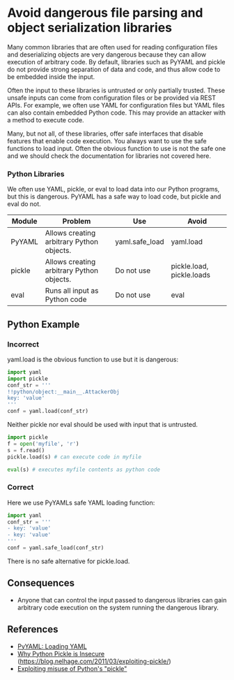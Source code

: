 Avoid dangerous file parsing and object serialization libraries
===============================================================

Many common libraries that are often used for reading configuration
files and deserializing objects are very dangerous because they can
allow execution of arbitrary code. By default, libraries such as PyYAML
and pickle do not provide strong separation of data and code, and thus
allow code to be embedded inside the input.

Often the input to these libraries is untrusted or only partially
trusted. These unsafe inputs can come from configuration files or be
provided via REST APIs. For example, we often use YAML for configuration
files but YAML files can also contain embedded Python code. This may
provide an attacker with a method to execute code.

Many, but not all, of these libraries, offer safe interfaces that
disable features that enable code execution. You always want to use the
safe functions to load input. Often the obvious function to use is not
the safe one and we should check the  documentation for libraries not
covered here.


### Python Libraries

We often use YAML, pickle, or eval to load data into our Python
programs, but this is dangerous. PyYAML has a safe way to load code, but
pickle and eval do not.

| Module   | Problem   |  Use  | Avoid
| -------- | --------- | ----- | ---------
| PyYAML | Allows creating arbitrary Python objects. | yaml.safe_load | yaml.load
| pickle | Allows creating arbitrary Python objects. | Do not use | pickle.load, pickle.loads
| eval | Runs all input as Python code | Do not use | eval


## Python Example

### Incorrect

yaml.load is the obvious function to use but it is dangerous:
```python
import yaml
import pickle
conf_str = '''
!!python/object:__main__.AttackerObj
key: 'value'
'''
conf = yaml.load(conf_str)
```

Neither pickle nor eval should be used with input that is untrusted.

```python
import pickle
f = open('myfile', 'r')
s = f.read()
pickle.load(s) # can execute code in myfile

eval(s) # executes myfile contents as python code
```


### Correct

Here we use PyYAMLs safe YAML loading function:
```python
import yaml
conf_str = '''
- key: 'value'
- key: 'value'
'''
conf = yaml.safe_load(conf_str)
```

There is no safe alternative for pickle.load.


## Consequences

* Anyone that can control the input passed to dangerous libraries can
gain arbitrary code execution on the system running the dangerous
library.


## References

* [PyYAML: Loading YAML](http://pyyaml.org/wiki/PyYAMLDocumentation#LoadingYAML)
* [Why Python Pickle is Insecure](http://michael-rushanan.blogspot.com/2012/10/why-python-pickle-is-insecure.html)
(https://blog.nelhage.com/2011/03/exploiting-pickle/)
* [Exploiting misuse of Python's "pickle"](http://michael-rushanan.blogspot.com/2012/10/why-python-pickle-is-insecure.html)
